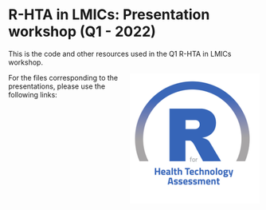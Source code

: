 # R-HTA in LMICs: Presentation workshop (Q1 - 2022)
This is the code and other resources used in the Q1 R-HTA in LMICs workshop.

<img src="img/logo.png" width="260" align="right" />

For the files corresponding to the presentations, please use the following links:

